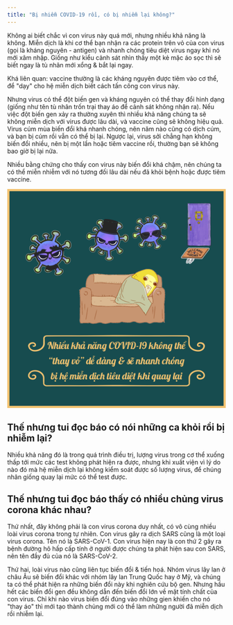 ```yaml
---
title: "Bị nhiễm COVID-19 rồi, có bị nhiễm lại không?"
---
```


Không ai biết chắc vì con virus này quá mới, nhưng nhiều khả năng là không.
Miễn dịch là khi cơ thể bạn nhận ra các protein trên vỏ của con virus (gọi là kháng nguyên - antigen) và nhanh chóng tiêu diệt virus ngay khi nó mới xâm nhập. Giống như kiểu cảnh sát nhìn thấy một kẻ mặc áo sọc thì sẽ biết ngay là tù nhân mới xổng & bắt lại ngay.

Khá liên quan: vaccine thường là các kháng nguyên được tiêm vào cơ thể, để "dạy" cho hệ miễn dịch biết cách tấn công con virus này.

Nhưng virus có thể đột biến gen và kháng nguyên có thể thay đổi hình dạng (giống như tên tù nhân trốn trại thay áo để cảnh sát không nhận ra). Nếu việc đột biến gen xảy ra thường xuyên thì nhiều khả năng chúng ta sẽ không miễn dịch với virus được lâu dài, và vaccine cũng sẽ không hiệu quả. Virus cúm mùa biến đổi khá nhanh chóng, nên năm nào cũng có dịch cúm, và bạn bị cúm rồi vẫn có thể bị lại. Ngược lại, virus sởi chẳng hạn không biến đổi nhiều, nên bị một lần hoặc tiêm vaccine rồi, thường bạn sẽ không bao giờ bị lại nữa.

Nhiều bằng chứng cho thấy con virus này biến đổi khá chậm, nên chúng ta có thể miễn nhiễm với nó tương đối lâu dài nếu đã khỏi bệnh hoặc được tiêm vaccine.

![COVID-19 biến đổi tương đối chậm](./../images/immune.png)

## Thế nhưng tui đọc báo có nói những ca khỏi rồi bị nhiễm lại?

Nhiều khả năng đó là trong quá trình điều trị, lượng virus trong cơ thể xuống thấp tới mức các test không phát hiện ra được, nhưng khi xuất viện vì lý do nào đó mà hệ miễn dịch lại không kiểm soát được số lượng virus, để chúng nhân giống quay lại mức có thể test được.

## Thế nhưng tui đọc báo thấy có nhiều chủng virus corona khác nhau?

Thứ nhất, đây không phải là con virus corona duy nhất, có vô cùng nhiều loài virus corona trong tự nhiên. Con virus gây ra dịch SARS cũng là một loại virus corona. Tên nó là SARS-CoV-1. Con virus hiện nay là con thứ 2 gây ra bệnh đường hô hấp cấp tính ở người được chúng ta phát hiện sau con SARS, nên tên đầy đủ của nó là SARS-CoV-2.

Thứ hai, loài virus nào cũng liên tục biến đổi & tiến hoá. Nhóm virus lây lan ở châu Âu sẽ biến đổi khác với nhóm lây lan Trung Quốc hay ở Mỹ, và chúng ta có thể phát hiện ra những biến đổi này khi nghiên cứu bộ gen. Nhưng hầu hết các biến đổi gen đều không dẫn đến biến đổi lớn về mặt tính chất của con virus. Chỉ khi nào virus biến đổi đúng vào những gien khiến cho nó "thay áo" thì mới tạo thành chủng mới có thể làm những người đã miễn dịch rồi nhiễm lại.
